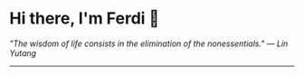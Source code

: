 <h1>Hi there, I'm Ferdi 👋</h1>

<p><em>
  "The wisdom of life consists in the elimination of the nonessentials." — Lin Yutang
</em></p>

---
